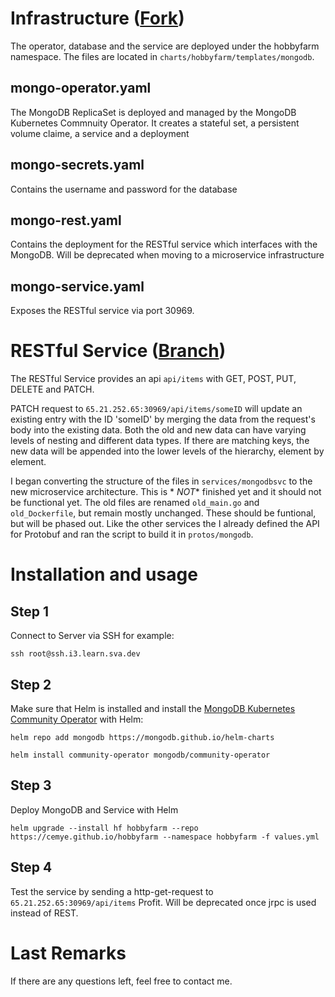 # Infrastructure ([Fork](https://github.com/cemye/hobbyfarm))

The operator, database and the service are deployed under the hobbyfarm namespace. The files are located
in `charts/hobbyfarm/templates/mongodb`.

## mongo-operator.yaml

The MongoDB ReplicaSet is deployed and managed by the MongoDB Kubernetes Commnuity Operator. It creates a stateful set,
a persistent volume claime, a service and a deployment

## mongo-secrets.yaml

Contains the username and password for the database

## mongo-rest.yaml

Contains the deployment for the RESTful service which interfaces with the MongoDB. Will be deprecated when moving to a
microservice infrastructure

## mongo-service.yaml

Exposes the RESTful service via port 30969.

# RESTful Service ([Branch](https://github.com/svalabs/gargantua/tree/mongodb))

The RESTful Service provides an api `api/items` with GET, POST, PUT, DELETE and PATCH.

PATCH request to `65.21.252.65:30969/api/items/someID` will update an existing entry with the ID 'someID' by merging the
data from the request's body into the existing data. Both the old and new data can have varying levels of nesting and
different data types. If there are matching keys, the new data will be appended into the lower levels of the hierarchy,
element by element.

I began converting the structure of the files in `services/mongodbsvc` to the new microservice architecture. This is *
*NOT** finished yet and it should not be functional yet.
The old files are renamed `old_main.go` and `old_Dockerfile`, but remain mostly unchanged. These should be funtional,
but will be phased out.
Like the other services the I already defined the API for Protobuf and ran the script to build it in `protos/mongodb`.

# Installation and usage

## Step 1

Connect to Server via SSH for example:

`ssh root@ssh.i3.learn.sva.dev`

## Step 2

Make sure that Helm is installed and install
the [MongoDB Kubernetes Community Operator](https://github.com/mongodb/mongodb-kubernetes-operator/blob/master/README.md)
with Helm:

`helm repo add mongodb https://mongodb.github.io/helm-charts`

`helm install community-operator mongodb/community-operator`

## Step 3

Deploy MongoDB and Service with Helm

`helm upgrade --install hf hobbyfarm --repo https://cemye.github.io/hobbyfarm --namespace hobbyfarm -f values.yml`

## Step 4

Test the service by sending a http-get-request to `65.21.252.65:30969/api/items`
Profit.
Will be deprecated once jrpc is used instead of REST.

# Last Remarks

If there are any questions left, feel free to contact me.


